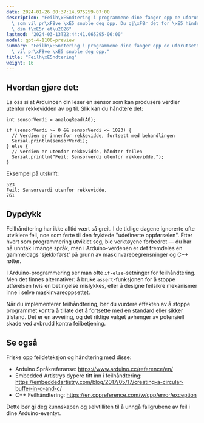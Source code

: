 ```yaml
---
date: 2024-01-26 00:37:14.975259-07:00
description: "Feilh\xE5ndtering i programmene dine fanger opp de uforutsette tingene\
  \ som vil pr\xF8ve \xE5 snuble deg opp. Du gj\xF8r det for \xE5 hindre at Arduinoen\
  \ din f\xE5r et\u2026"
lastmod: '2024-03-13T22:44:41.065295-06:00'
model: gpt-4-1106-preview
summary: "Feilh\xE5ndtering i programmene dine fanger opp de uforutsette tingene som\
  \ vil pr\xF8ve \xE5 snuble deg opp."
title: "Feilh\xE5ndtering"
weight: 16
---
```


## Hvordan gjøre det:
La oss si at Arduinoen din leser en sensor som kan produsere verdier utenfor rekkevidden av og til. Slik kan du håndtere det:

```Arduino
int sensorVerdi = analogRead(A0);

if (sensorVerdi >= 0 && sensorVerdi <= 1023) {
  // Verdien er innenfor rekkevidde, fortsett med behandlingen
  Serial.println(sensorVerdi);
} else {
  // Verdien er utenfor rekkevidde, håndter feilen
  Serial.println("Feil: Sensorverdi utenfor rekkevidde.");
}
```
Eksempel på utskrift:
```
523
Feil: Sensorverdi utenfor rekkevidde.
761
```

## Dypdykk
Feilhåndtering har ikke alltid vært så greit. I de tidlige dagene ignorerte ofte utviklere feil, noe som førte til den fryktede "udefinerte oppførselen". Etter hvert som programmering utviklet seg, ble verktøyene forbedret — du har nå unntak i mange språk, men i Arduino-verdenen er det fremdeles en gammeldags 'sjekk-først' på grunn av maskinvarebegrensninger og C++ røtter.

I Arduino-programmering ser man ofte `if-else`-setninger for feilhåndtering. Men det finnes alternativer: å bruke `assert`-funksjonen for å stoppe utførelsen hvis en betingelse mislykkes, eller å designe feilsikre mekanismer inne i selve maskinvareoppsettet.

Når du implementerer feilhåndtering, bør du vurdere effekten av å stoppe programmet kontra å tillate det å fortsette med en standard eller sikker tilstand. Det er en avveiing, og det riktige valget avhenger av potensiell skade ved avbrudd kontra feilbetjening.

## Se også
Friske opp feildeteksjon og håndtering med disse:

- Arduino Språkreferanse: https://www.arduino.cc/reference/en/
- Embedded Artistrys dypere titt inn i feilhåndtering: https://embeddedartistry.com/blog/2017/05/17/creating-a-circular-buffer-in-c-and-c/
- C++ Feilhåndtering: https://en.cppreference.com/w/cpp/error/exception

Dette bør gi deg kunnskapen og selvtilliten til å unngå fallgrubene av feil i dine Arduino-eventyr.
